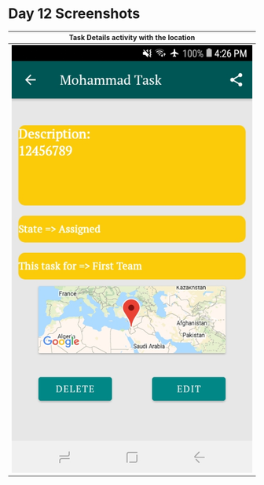 # Day 12 Screenshots





Task Details activity with the location |       
:-------------------------:|
![Add Task page](Screenshot_20220605-162647.jpg) |









